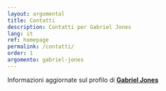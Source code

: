 ```yaml
---
layout: argomental
title: Contatti
description: Contatti per Gabriel Jones
lang: it
ref: homepage
permalink: /contatti/
order: 1
argomento: gabriel-jones
---
```


Informazioni aggiornate sul profilo di [**Gabriel Jones**](https://nonez.jonez.it/gabriel-jones/)